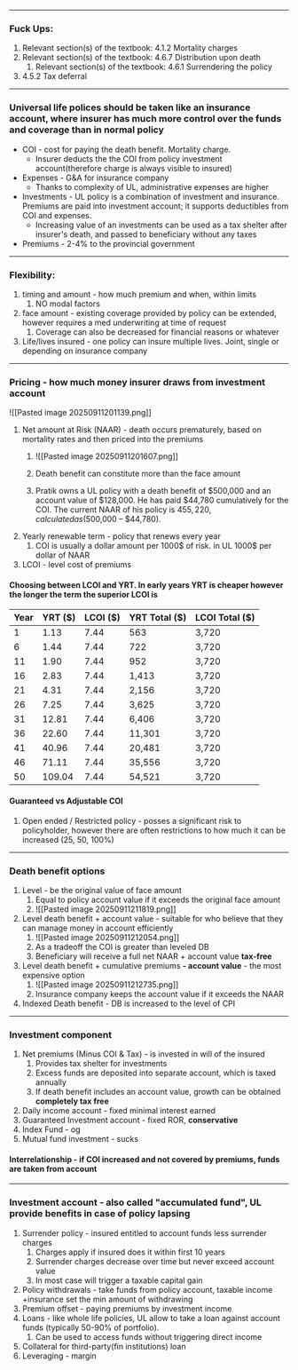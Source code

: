 ***
### Fuck Ups:
1. Relevant section(s) of the textbook: 4.1.2 Mortality charges
2. Relevant section(s) of the textbook: 4.6.7 Distribution upon death
	1. Relevant section(s) of the textbook: 4.6.1 Surrendering the policy
3. 4.5.2 Tax deferral
***
### Universal life polices should be taken like an insurance account, where insurer has much more control over the funds and coverage than in normal policy 
- COI - cost for paying the death benefit. Mortality charge. 
	- Insurer deducts the the COI from policy investment account(therefore charge is always visible to insured)
- Expenses - G&A for insurance company 
	- Thanks to complexity of UL, administrative expenses are higher
- Investments - UL policy is a combination of investment and insurance. Premiums are paid into investment account; it supports deductibles from COI and expenses. 
	- Increasing value of an investments can be used as a tax shelter after insurer's death, and passed to beneficiary without any taxes
- Premiums - 2-4% to the provincial government 

***
### Flexibility:
1. timing and amount - how much premium and when, within limits 
	1. NO modal factors 
2. face amount - existing coverage provided by policy can be extended, however requires a med underwriting at time of request 
	1. Coverage can also be decreased for financial reasons or whatever
3. Life/lives insured - one policy can insure multiple lives. Joint, single or depending on insurance company 

***
### Pricing - how much money insurer draws from investment account 

![[Pasted image 20250911201139.png]]

1. Net amount at Risk (NAAR) - death occurs prematurely, based on mortality rates and then priced into the premiums 
	1. ![[Pasted image 20250911201607.png]]
	2. Death benefit can constitute more than the face amount 
	
	3. Pratik owns a UL policy with a death benefit of $500,000 and an account value of $128,000. He has paid $44,780 cumulatively for the COI. The current NAAR of his policy is $455,220, calculated as ($500,000 – $44,780).
2. Yearly renewable term - policy that renews every year 
	1. COI is usually a dollar amount per 1000$ of risk. in UL 1000$ per dollar of NAAR 
3. LCOI - level cost of premiums 

#### Choosing between LCOI and YRT. In early years YRT is cheaper however the longer the term the superior LCOI is 

| Year | YRT ($) | LCOI ($) | YRT Total ($) | LCOI Total ($) |
| ---- | ------- | -------- | ------------- | -------------- |
| 1    | 1.13    | 7.44     | 563           | 3,720          |
| 6    | 1.44    | 7.44     | 722           | 3,720          |
| 11   | 1.90    | 7.44     | 952           | 3,720          |
| 16   | 2.83    | 7.44     | 1,413         | 3,720          |
| 21   | 4.31    | 7.44     | 2,156         | 3,720          |
| 26   | 7.25    | 7.44     | 3,625         | 3,720          |
| 31   | 12.81   | 7.44     | 6,406         | 3,720          |
| 36   | 22.60   | 7.44     | 11,301        | 3,720          |
| 41   | 40.96   | 7.44     | 20,481        | 3,720          |
| 46   | 71.11   | 7.44     | 35,556        | 3,720          |
| 50   | 109.04  | 7.44     | 54,521        | 3,720          |

#### Guaranteed vs Adjustable COI
1. Open ended / Restricted policy - posses a significant risk to policyholder, however there are often restrictions to how much it can be increased (25, 50, 100%)

***

### Death benefit options 
1. Level - be the original value of face amount 
	1. Equal to policy account value if it exceeds the original face amount 
	2. ![[Pasted image 20250911211819.png]]
2. Level death benefit + account value - suitable for who believe that they can manage money in account efficiently 
	1. ![[Pasted image 20250911212054.png]]
	2. As a tradeoff the COI is greater than leveled DB
	3. Beneficiary will receive a full net NAAR + account value **tax-free**
3. Level death benefit + cumulative premiums **- account value**  - the most expensive option 
	1. ![[Pasted image 20250911212735.png]]
	2. Insurance company keeps the account value if it exceeds the NAAR
4. Indexed Death benefit - DB is increased to the level of CPI

***
### Investment component 
1. Net premiums (Minus COI & Tax) - is invested in will of the insured 
	1. Provides tax shelter for investments 
	2. Excess funds are deposited into separate account, which is taxed annually 
	3. If death benefit includes an account value, growth can be obtained **completely tax free**
2. Daily income account - fixed minimal interest earned 
3. Guaranteed Investment account - fixed ROR, **conservative**
4. Index Fund - og
5. Mutual fund investment - sucks 

#### Interrelationship - if COI increased and not covered by premiums, funds are taken from account 

*** 
### Investment account - also called "accumulated fund", UL provide benefits in case of policy lapsing 
1. Surrender policy - insured entitled to account funds less surrender charges 
	1. Charges apply if insured does it within first 10 years
	2. Surrender charges decrease over time but never exceed account value 
	3. In most case will trigger a taxable capital gain 
2. Policy withdrawals - take funds from policy account, taxable income +insurance set the min amount of withdrawing 
3. Premium offset - paying premiums by investment income 
4. Loans - like whole life policies, UL allow to take a loan against account funds (typically 50-90% of portfolio). 
	1. Can be used to access funds without triggering direct income 
5. Collateral for third-party(fin institutions) loan 
6. Leveraging - margin 

